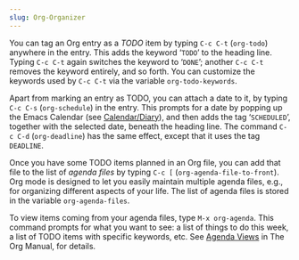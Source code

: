 ```yaml
---
slug: Org-Organizer
---
```


You can tag an Org entry as a *TODO* item by typing `C-c C-t` (`org-todo`) anywhere in the entry. This adds the keyword ‘`TODO`’ to the heading line. Typing `C-c C-t` again switches the keyword to ‘`DONE`’; another `C-c C-t` removes the keyword entirely, and so forth. You can customize the keywords used by `C-c C-t` via the variable `org-todo-keywords`.

Apart from marking an entry as TODO, you can attach a date to it, by typing `C-c C-s` (`org-schedule`) in the entry. This prompts for a date by popping up the Emacs Calendar (see [Calendar/Diary](/docs/emacs/Calendar_002fDiary)), and then adds the tag ‘`SCHEDULED`’, together with the selected date, beneath the heading line. The command `C-c C-d` (`org-deadline`) has the same effect, except that it uses the tag `DEADLINE`.

Once you have some TODO items planned in an Org file, you can add that file to the list of *agenda files* by typing `C-c [` (`org-agenda-file-to-front`). Org mode is designed to let you easily maintain multiple agenda files, e.g., for organizing different aspects of your life. The list of agenda files is stored in the variable `org-agenda-files`.

To view items coming from your agenda files, type `M-x org-agenda`. This command prompts for what you want to see: a list of things to do this week, a list of TODO items with specific keywords, etc. See [Agenda Views](https://www.gnu.org/software/emacs/manual/html_mono/org.html#Agenda-Views) in The Org Manual, for details.
